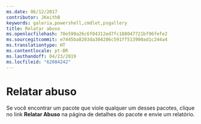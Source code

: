 ```yaml
---
ms.date: 06/12/2017
contributor: JKeithB
keywords: galeria,powershell,cmdlet,psgallery
title: Relatar abuso
ms.openlocfilehash: 70e599a26c6f04312ed7fc188047721bf96fefe2
ms.sourcegitcommit: e7445ba8203da304286c591ff513900ad1c244a4
ms.translationtype: HT
ms.contentlocale: pt-BR
ms.lasthandoff: 04/23/2019
ms.locfileid: "62084242"
---
```

# <a name="report-abuse"></a>Relatar abuso

Se você encontrar um pacote que viole qualquer um desses pacotes, clique no link **Relatar Abuso** na página de detalhes do pacote e envie um relatório.
